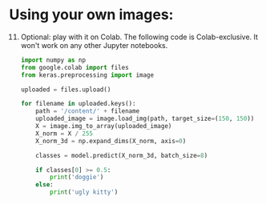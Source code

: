 # Using your own images:

11.  Optional:  play with it on Colab.  The following code is Colab-exclusive.  It won't work
     on any other Jupyter notebooks.
      ```py
      import numpy as np
      from google.colab import files
      from keras.preprocessing import image

      uploaded = files.upload()

      for filename in uploaded.keys():
          path = '/content/' + filename
          uploaded_image = image.load_img(path, target_size=(150, 150))
          X = image.img_to_array(uploaded_image)
          X_norm = X / 255
          X_norm_3d = np.expand_dims(X_norm, axis=0)

          classes = model.predict(X_norm_3d, batch_size=8)

          if classes[0] >= 0.5:
              print('doggie')
          else:
              print('ugly kitty')
        ```